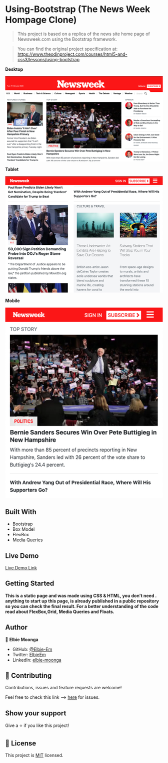 # Using-Bootstrap (The News Week Hompage Clone)

> This project is based on a replica of the news site home page of Newsweek.com using the Bootstrap framework.

> You can find the original project specification at: https://www.theodinproject.com/courses/html5-and-css3/lessons/using-bootstrap

**Desktop**

![screenshot](./assets/desktop.png)

**Tablet**

![screenshot](./assets/tablet.png)

**Mobile**

![screenshot](./assets/mobile.png)

## Built With

- Bootstrap
- Box Model
- FlexBox
- Media Queries


## Live Demo

[Live Demo Link](https://rawcdn.githack.com/Elbie-em/Using-Bootstrap-The-News-Week-Hompage-Clone-/68bf262666fd2fec29d001d074ef0761a43fdb42/index.html)


## Getting Started

**This is a static page and was made using  CSS & HTML, you don't need .**
**anything to start up this page, is already published in a public repository so you can check the final result. For a better understanding of the code read about FlexBox,Grid, Media Queries and Floats.**


## Author

👤 **Elbie Moonga**

- GitHub: [@Elbie-Em](https://github.com/Elbie-em)
- Twitter: [ElbieEm](https://twitter.com/ElbieEm)
- LinkedIn: [elbie-moonga](https://www.linkedin.com/in/elbie-moonga-253bbb12b/)

## 🤝 Contributing

Contributions, issues and feature requests are welcome!

Feel free to check this link --> [here](https://github.com/Elbie-em/Using-Bootstrap-The-News-Week-Hompage-Clone-/issues) for issues.

## Show your support

Give a ⭐️ if you like this project!


## 📝 License

This project is [MIT](lic.url) licensed.
